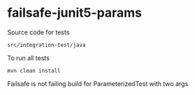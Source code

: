 # failsafe-junit5-params


Source code for tests 
 ````
src/integration-test/java
````

To run all tests 
````
mvn clean install
````
Failsafe is not failing build for ParameterizedTest with two args
